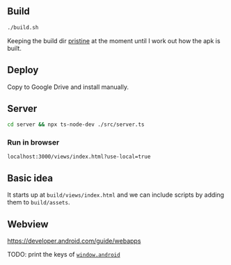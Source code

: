 ## Build 

```bash
./build.sh
```

Keeping the build dir [pristine](https://github.com/android-js/sample-app/tree/master/web-view-app-template) at the moment until I work out how the apk is built.

## Deploy

Copy to Google Drive and install manually.

## Server

```bash
cd server && npx ts-node-dev ./src/server.ts
```

### Run in browser

```
localhost:3000/views/index.html?use-local=true
```

## Basic idea

It starts up at `build/views/index.html` and we can include scripts by adding them to `build/assets`.

## Webview

https://developer.android.com/guide/webapps

TODO: print the keys of [`window.android`](https://github.com/android-js/androidjs/blob/master/src/webview/androidjs/api/app.ts)
